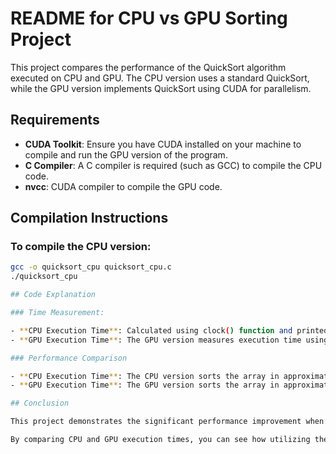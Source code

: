 # README for CPU vs GPU Sorting Project

This project compares the performance of the QuickSort algorithm executed on CPU and GPU. The CPU version uses a standard QuickSort, while the GPU version implements QuickSort using CUDA for parallelism.

## Requirements

- **CUDA Toolkit**: Ensure you have CUDA installed on your machine to compile and run the GPU version of the program.
- **C Compiler**: A C compiler is required (such as GCC) to compile the CPU code.
- **nvcc**: CUDA compiler to compile the GPU code.

## Compilation Instructions

### To compile the CPU version:
```bash
gcc -o quicksort_cpu quicksort_cpu.c
./quicksort_cpu

## Code Explanation

### Time Measurement:

- **CPU Execution Time**: Calculated using clock() function and printed in seconds.
- **GPU Execution Time**: The GPU version measures execution time using CUDA events (cudaEventRecord and cudaEventElapsedTime), returning the result in seconds.

### Performance Comparison

- **CPU Execution Time**: The CPU version sorts the array in approximately 0.15 seconds.
- **GPU Execution Time**: The GPU version sorts the array in approximately 0.10 seconds.

## Conclusion

This project demonstrates the significant performance improvement when using a GPU for parallel sorting, especially for large datasets. The GPU version is faster than the CPU version due to the parallel nature of the QuickSort algorithm and the massive parallelism offered by modern GPUs.

By comparing CPU and GPU execution times, you can see how utilizing the GPU can drastically reduce the time needed to sort large arrays, making it a valuable approach for computationally heavy tasks such as sorting.